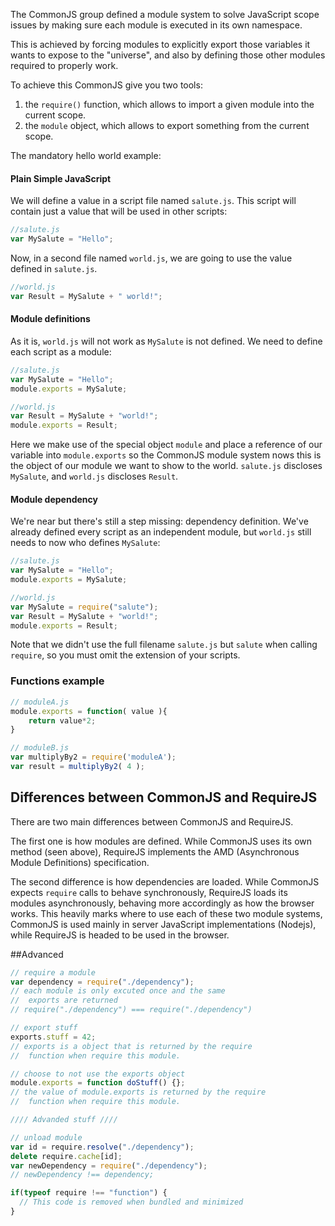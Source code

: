The CommonJS group defined a module system to solve 
JavaScript scope issues by making sure each module
is executed in its own namespace.

This is achieved by forcing modules to explicitly export
those variables it wants to expose to the "universe", 
and also by defining those other modules required to 
properly work.

To achieve this CommonJS give you two tools:

1. the `require()` function, which allows to import a given module into the current scope.
2. the `module` object, which allows to export something from the current scope.

The mandatory hello world example:

#### Plain Simple JavaScript
We will define a value in a script file named `salute.js`.
This script will contain just a value that will be used in other scripts:  

``` javascript
//salute.js
var MySalute = "Hello";
```

Now, in a second file named `world.js`, we are
going to use the value defined in `salute.js`.  

``` javascript	
//world.js
var Result = MySalute + " world!";
```

#### Module definitions
As it is, `world.js` will not work as `MySalute` is not defined.
We need to define each script as a module:  

``` javascript
//salute.js
var MySalute = "Hello";
module.exports = MySalute;
```

``` javascript
//world.js
var Result = MySalute + "world!";
module.exports = Result;
```

Here we make use of the special object `module` and place a reference of our
variable into `module.exports` so the CommonJS module system nows this is 
the object of our module we want to show to the world.
`salute.js` discloses `MySalute`, and `world.js` discloses `Result`.

#### Module dependency
We're near but there's still a step missing: dependency definition.
We've already defined every script as an independent module, but `world.js`
still needs to now who defines `MySalute`:

``` javascript
//salute.js
var MySalute = "Hello";
module.exports = MySalute;
```

``` javascript
//world.js
var MySalute = require("salute");
var Result = MySalute + "world!";
module.exports = Result;
```

Note that we didn't use the full filename `salute.js` but `salute` when calling 
`require`, so you must omit the extension of your scripts.



### Functions example
``` javascript
// moduleA.js
module.exports = function( value ){
    return value*2;
}
```
``` javascript
// moduleB.js
var multiplyBy2 = require('moduleA');
var result = multiplyBy2( 4 );
```



## Differences between CommonJS and RequireJS

There are two main differences between CommonJS and RequireJS.

The first one is how modules are defined. 
While CommonJS uses its own method (seen above), RequireJS implements
the AMD (Asynchronous Module Definitions) specification.

The second difference is how dependencies are loaded.
While CommonJS expects `require` calls to behave synchronously, 
RequireJS loads its modules asynchronously, behaving more
accordingly as how the browser works.
This heavily marks where to use each of these two module systems, 
CommonJS is used mainly in server JavaScript implementations (Nodejs),
while RequireJS is headed to be used in the browser.

##Advanced
``` javascript
// require a module
var dependency = require("./dependency");
// each module is only excuted once and the same
//  exports are returned
// require("./dependency") === require("./dependency")

// export stuff
exports.stuff = 42;
// exports is a object that is returned by the require
//  function when require this module.

// choose to not use the exports object
module.exports = function doStuff() {};
// the value of module.exports is returned by the require
//  function when require this module.

//// Advanded stuff ////

// unload module
var id = require.resolve("./dependency");
delete require.cache[id];
var newDependency = require("./dependency");
// newDependency !== dependency;

if(typeof require !== "function") {
  // This code is removed when bundled and minimized
}
```